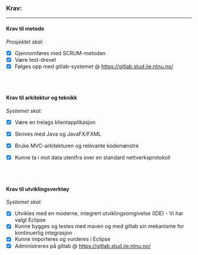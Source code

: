 ### Krav:
--- 


#### Krav til metode

*Prosjektet skal:*

- [x]  Gjennomføres med SCRUM-metoden
- [x]  Være test-drevet
- [x]  Følges opp med gitlab-systemet @ https://gitlab.stud.iie.ntnu.no/

<br></br>

#### Krav til arkitektur og teknikk

*Systemet skal:*

- [x]  Være en trelags klientapplikasjon
- [x]  Skrives med Java og JavaFX/FXML
- [x]  Bruke MVC-arkitekturen og relevante kodemønstre
- [x]  Kunne ta i mot data utenifra over en standard nettverksprotokoll


<br></br>

#### Krav til utviklingsverktøy

*Systemet skal:*

- [x]  Utvikles med en moderne, integrert utviklingsomgivelse (IDE) - Vi har valgt Eclipse
- [x]  Kunne bygges og testes med maven og med gitlab sin mekanisme for kontinuerlig integrasjon
- [x]  Kunne importeres og vurderes i Eclipse
- [x]  Administreres på gitlab @ https://gitlab.stud.iie.ntnu.no/

<br></br>
